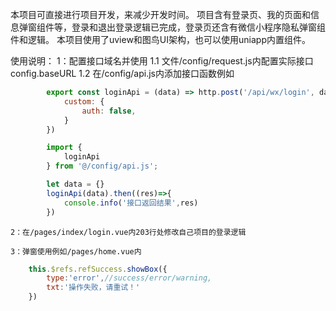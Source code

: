 本项目可直接进行项目开发，来减少开发时间。
项目含有登录页、我的页面和信息弹窗组件等，登录和退出登录逻辑已完成，登录页还含有微信小程序隐私弹窗组件和逻辑。
本项目使用了uview和图鸟UI架构，也可以使用uniapp内置组件。

使用说明：
	1：配置接口域名并使用
		1.1 文件/config/request.js内配置实际接口config.baseURL
		1.2 在/config/api.js内添加接口函数例如
		
```javascript  api.js     auth: false 跳过验证token
		export const loginApi = (data) => http.post('/api/wx/login', data, {
			custom: {
				auth: false,
			}
		})
```
		
```javascript
		import {
			loginApi
		} from '@/config/api.js';

		let data = {}
		loginApi(data).then((res)=>{
			console.info('接口返回结果',res)
		})
```
	2：在/pages/index/login.vue内203行处修改自己项目的登录逻辑
	
	3：弹窗使用例如/pages/home.vue内
	
```javascript
	this.$refs.refSuccess.showBox({
		type:'error',//success/error/warning,
		txt:'操作失败，请重试！'
	})
```

	
	
	

